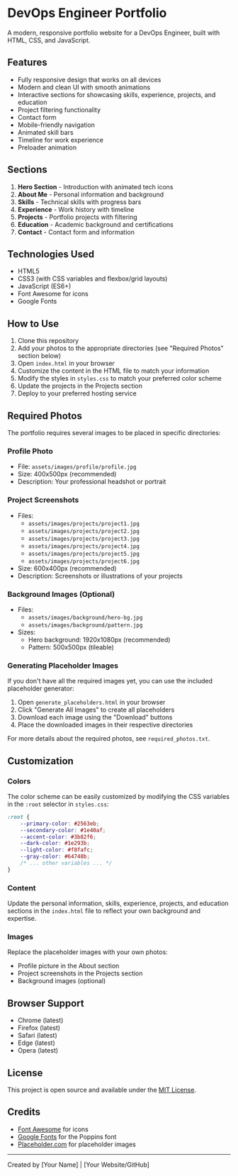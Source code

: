 # DevOps Engineer Portfolio

A modern, responsive portfolio website for a DevOps Engineer, built with HTML, CSS, and JavaScript.

## Features

- Fully responsive design that works on all devices
- Modern and clean UI with smooth animations
- Interactive sections for showcasing skills, experience, projects, and education
- Project filtering functionality
- Contact form
- Mobile-friendly navigation
- Animated skill bars
- Timeline for work experience
- Preloader animation

## Sections

1. **Hero Section** - Introduction with animated tech icons
2. **About Me** - Personal information and background
3. **Skills** - Technical skills with progress bars
4. **Experience** - Work history with timeline
5. **Projects** - Portfolio projects with filtering
6. **Education** - Academic background and certifications
7. **Contact** - Contact form and information

## Technologies Used

- HTML5
- CSS3 (with CSS variables and flexbox/grid layouts)
- JavaScript (ES6+)
- Font Awesome for icons
- Google Fonts

## How to Use

1. Clone this repository
2. Add your photos to the appropriate directories (see "Required Photos" section below)
3. Open `index.html` in your browser
4. Customize the content in the HTML file to match your information
5. Modify the styles in `styles.css` to match your preferred color scheme
6. Update the projects in the Projects section
7. Deploy to your preferred hosting service

## Required Photos

The portfolio requires several images to be placed in specific directories:

### Profile Photo
- File: `assets/images/profile/profile.jpg`
- Size: 400x500px (recommended)
- Description: Your professional headshot or portrait

### Project Screenshots
- Files: 
  - `assets/images/projects/project1.jpg`
  - `assets/images/projects/project2.jpg`
  - `assets/images/projects/project3.jpg`
  - `assets/images/projects/project4.jpg`
  - `assets/images/projects/project5.jpg`
  - `assets/images/projects/project6.jpg`
- Size: 600x400px (recommended)
- Description: Screenshots or illustrations of your projects

### Background Images (Optional)
- Files:
  - `assets/images/background/hero-bg.jpg`
  - `assets/images/background/pattern.jpg`
- Sizes: 
  - Hero background: 1920x1080px (recommended)
  - Pattern: 500x500px (tileable)

### Generating Placeholder Images

If you don't have all the required images yet, you can use the included placeholder generator:

1. Open `generate_placeholders.html` in your browser
2. Click "Generate All Images" to create all placeholders
3. Download each image using the "Download" buttons
4. Place the downloaded images in their respective directories

For more details about the required photos, see `required_photos.txt`.

## Customization

### Colors

The color scheme can be easily customized by modifying the CSS variables in the `:root` selector in `styles.css`:

```css
:root {
    --primary-color: #2563eb;
    --secondary-color: #1e40af;
    --accent-color: #3b82f6;
    --dark-color: #1e293b;
    --light-color: #f8fafc;
    --gray-color: #64748b;
    /* ... other variables ... */
}
```

### Content

Update the personal information, skills, experience, projects, and education sections in the `index.html` file to reflect your own background and expertise.

### Images

Replace the placeholder images with your own photos:
- Profile picture in the About section
- Project screenshots in the Projects section
- Background images (optional)

## Browser Support

- Chrome (latest)
- Firefox (latest)
- Safari (latest)
- Edge (latest)
- Opera (latest)

## License

This project is open source and available under the [MIT License](LICENSE).

## Credits

- [Font Awesome](https://fontawesome.com/) for icons
- [Google Fonts](https://fonts.google.com/) for the Poppins font
- [Placeholder.com](https://placeholder.com/) for placeholder images

---

Created by [Your Name] | [Your Website/GitHub] 